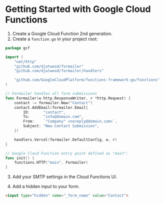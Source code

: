 # Getting Started with Google Cloud Functions

1. Create a Google Cloud Function 2nd generation.
2. Create a `function.go` in your project root:
```go
package gcf

import (
	"net/http"
	"github.com/djatwood/formailer"
	"github.com/djatwood/formailer/handlers"

	"github.com/GoogleCloudPlatform/functions-framework-go/functions"
)

// Formailer handles all form submissions
func Formailer(w http.ResponseWriter, r *http.Request) {
	contact := formailer.New("Contact")
	contact.AddEmail(formailer.Email{
		ID:      "contact",
		To:      "info@domain.com",
		From:    `"Company" <noreply@domain.com>`,
		Subject: "New Contact Submission",
	})

	handlers.Vercel(formailer.DefaultConfig, w, r)
}

// Google Cloud Function entry point defined as "main":
func init() {
	functions.HTTP("main", Formailer)
}
```

3. Add your SMTP settings in the Cloud Functions UI.

4. Add a hidden input to your form.
```html
<input type="hidden" name="_form_name" value="Contact">
```
